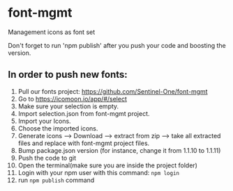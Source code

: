 # font-mgmt
Management icons as font set

Don't forget to run 'npm publish' after you push your code and boosting the version.

## In order to push new fonts:
1. Pull our fonts project: https://github.com/Sentinel-One/font-mgmt
2. Go to https://icomoon.io/app/#/select
3. Make sure your selection is empty.
4. Import selection.json from font-mgmt project.
5. Import your Icons.
6. Choose the imported icons.
7. Generate icons --> Download --> extract from zip --> take all extracted files and replace with font-mgmt project files.
8. Bump package.json version (for instance, change it from 1.1.10 to 1.1.11)
9. Push the code to git
10. Open the terminal(make sure you are inside the project folder)
11. Login with your npm user with this command: `npm login`
12. run `npm publish` command
